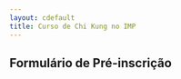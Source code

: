 ```yaml
---
layout: cdefault
title: Curso de Chi Kung no IMP
---
```


## Formulário de Pré-inscrição

<script type="text/javascript" src="http://form.jotformeu.com/jsform/41787420256356"></script>


